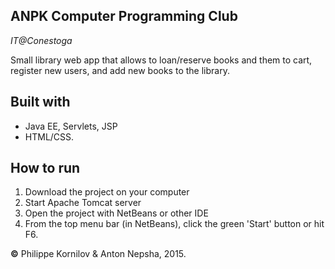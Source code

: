 ## ANPK Computer Programming Club
*IT@Conestoga*

Small library web app that allows to loan/reserve books and them to cart, register new users, and add new books to the library.

Built with
----------
* Java EE, Servlets, JSP
* HTML/CSS.

How to run
------------
 1. Download the project on your computer
 2. Start Apache Tomcat server
 3. Open the project with NetBeans or other IDE
 4. From the top menu bar (in NetBeans), click the green 'Start' button or hit F6.

**&copy;** Philippe Kornilov & Anton Nepsha, 2015.
